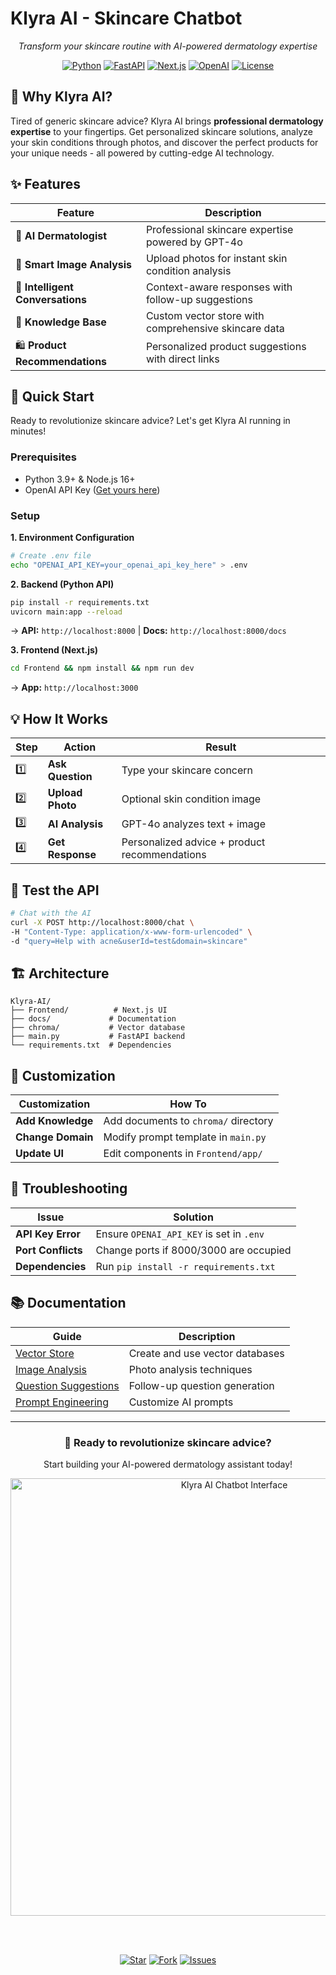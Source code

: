 # Klyra AI - Skincare Chatbot

<div align="center">
  <p><em>Transform your skincare routine with AI-powered dermatology expertise</em></p>
  
  [![Python](https://img.shields.io/badge/Python-3.9+-blue.svg)](https://python.org)
  [![FastAPI](https://img.shields.io/badge/FastAPI-0.99+-green.svg)](https://fastapi.tiangolo.com)
  [![Next.js](https://img.shields.io/badge/Next.js-16+-black.svg)](https://nextjs.org)
  [![OpenAI](https://img.shields.io/badge/OpenAI-GPT--4o-purple.svg)](https://openai.com)
  [![License](https://img.shields.io/badge/License-MIT-yellow.svg)](LICENSE)
</div>

## 🌟 Why Klyra AI?

Tired of generic skincare advice? Klyra AI brings **professional dermatology expertise** to your fingertips. Get personalized skincare solutions, analyze your skin conditions through photos, and discover the perfect products for your unique needs - all powered by cutting-edge AI technology.

## ✨ Features

<div align="center">

| Feature | Description |
|---------|-------------|
| 🤖 **AI Dermatologist** | Professional skincare expertise powered by GPT-4o |
| 📸 **Smart Image Analysis** | Upload photos for instant skin condition analysis |
| 💬 **Intelligent Conversations** | Context-aware responses with follow-up suggestions |
| 🧠 **Knowledge Base** | Custom vector store with comprehensive skincare data |
| 🛍️ **Product Recommendations** | Personalized product suggestions with direct links |

</div>

## 🚀 Quick Start

Ready to revolutionize skincare advice? Let's get Klyra AI running in minutes!

### Prerequisites
- Python 3.9+ & Node.js 16+
- OpenAI API Key ([Get yours here](https://platform.openai.com/api-keys))

### Setup

**1. Environment Configuration**
```bash
# Create .env file
echo "OPENAI_API_KEY=your_openai_api_key_here" > .env
```

**2. Backend (Python API)**
```bash
pip install -r requirements.txt
uvicorn main:app --reload
```
→ **API:** `http://localhost:8000` | **Docs:** `http://localhost:8000/docs`

**3. Frontend (Next.js)**
```bash
cd Frontend && npm install && npm run dev
```
→ **App:** `http://localhost:3000`

## 💡 How It Works

<div align="center">

| Step | Action | Result |
|------|--------|--------|
| 1️⃣ | **Ask Question** | Type your skincare concern |
| 2️⃣ | **Upload Photo** | Optional skin condition image |
| 3️⃣ | **AI Analysis** | GPT-4o analyzes text + image |
| 4️⃣ | **Get Response** | Personalized advice + product recommendations |

</div>

## 🧪 Test the API

```bash
# Chat with the AI
curl -X POST http://localhost:8000/chat \
-H "Content-Type: application/x-www-form-urlencoded" \
-d "query=Help with acne&userId=test&domain=skincare"
```

## 🏗️ Architecture

```
Klyra-AI/
├── Frontend/          # Next.js UI
├── docs/             # Documentation
├── chroma/           # Vector database
├── main.py           # FastAPI backend
└── requirements.txt  # Dependencies
```

## 🎨 Customization

<div align="center">

| Customization | How To |
|---------------|--------|
| **Add Knowledge** | Add documents to `chroma/` directory |
| **Change Domain** | Modify prompt template in `main.py` |
| **Update UI** | Edit components in `Frontend/app/` |

</div>

## 🔧 Troubleshooting

| Issue | Solution |
|-------|----------|
| **API Key Error** | Ensure `OPENAI_API_KEY` is set in `.env` |
| **Port Conflicts** | Change ports if 8000/3000 are occupied |
| **Dependencies** | Run `pip install -r requirements.txt` |

## 📚 Documentation

<div align="center">

| Guide | Description |
|-------|-------------|
| [Vector Store](docs/vector-store.md) | Create and use vector databases |
| [Image Analysis](docs/image-captioning-api.md) | Photo analysis techniques |
| [Question Suggestions](docs/question-suggestion.md) | Follow-up question generation |
| [Prompt Engineering](docs/prompt.md) | Customize AI prompts |

</div>

---

<div align="center">
  <h3>🌟 Ready to revolutionize skincare advice?</h3>
  <p>Start building your AI-powered dermatology assistant today!</p>
  
  <img src="https://i.ibb.co/VpH4xz6s/image.png" alt="Klyra AI Chatbot Interface" width="700" onerror="this.style.display='none'"/>
  
  <br><br>
  
  [![Star](https://img.shields.io/github/stars/Pro-Sifat-Hasan/klyra?style=social)](https://github.com/Pro-Sifat-Hasan/klyra)
  [![Fork](https://img.shields.io/github/forks/Pro-Sifat-Hasan/klyra?style=social)](https://github.com/Pro-Sifat-Hasan/klyra/fork)
  [![Issues](https://img.shields.io/github/issues/Pro-Sifat-Hasan/klyra)](https://github.com/Pro-Sifat-Hasan/klyra/issues)
</div>